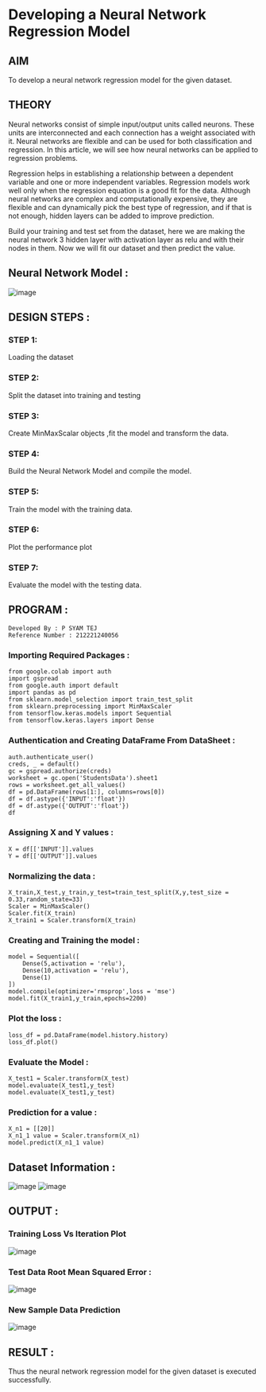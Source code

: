 # Developing a Neural Network Regression Model

## AIM

To develop a neural network regression model for the given dataset.

## THEORY

Neural networks consist of simple input/output units called neurons. These units are interconnected and each connection has a weight associated with it. Neural networks are flexible and can be used for both classification and regression. In this article, we will see how neural networks can be applied to regression problems.

Regression helps in establishing a relationship between a dependent variable and one or more independent variables. Regression models work well only when the regression equation is a good fit for the data. Although neural networks are complex and computationally expensive, they are flexible and can dynamically pick the best type of regression, and if that is not enough, hidden layers can be added to improve prediction.

Build your training and test set from the dataset, here we are making the neural network 3 hidden layer with activation layer as relu and with their nodes in them. Now we will fit our dataset and then predict the value.


## Neural Network Model :

![image](https://github.com/vishnudorigundla/basic-nn-model/assets/94175324/a5f22604-ace9-4883-8cb2-2f31e459325f)

## DESIGN STEPS :

### STEP 1: 
Loading the dataset

### STEP 2:
Split the dataset into training and testing

### STEP 3:
Create MinMaxScalar objects ,fit the model and transform the data.

### STEP 4:
Build the Neural Network Model and compile the model.

### STEP 5:
Train the model with the training data.

### STEP 6:
Plot the performance plot

### STEP 7:
Evaluate the model with the testing data.

## PROGRAM :
```
Developed By : P SYAM TEJ
Reference Number : 212221240056
```
### Importing Required Packages :
```
from google.colab import auth
import gspread
from google.auth import default
import pandas as pd
from sklearn.model_selection import train_test_split
from sklearn.preprocessing import MinMaxScaler
from tensorflow.keras.models import Sequential
from tensorflow.keras.layers import Dense
```
### Authentication and Creating DataFrame From DataSheet :
```
auth.authenticate_user()
creds, _ = default()
gc = gspread.authorize(creds)
worksheet = gc.open('StudentsData').sheet1
rows = worksheet.get_all_values()
df = pd.DataFrame(rows[1:], columns=rows[0])
df = df.astype({'INPUT':'float'})
df = df.astype({'OUTPUT':'float'})
df
```
### Assigning X and Y values :
```
X = df[['INPUT']].values
Y = df[['OUTPUT']].values
```
### Normalizing the data :
```
X_train,X_test,y_train,y_test=train_test_split(X,y,test_size = 0.33,random_state=33)
Scaler = MinMaxScaler()
Scaler.fit(X_train)
X_train1 = Scaler.transform(X_train)
```
### Creating and Training the model :
```
model = Sequential([
    Dense(5,activation = 'relu'),
    Dense(10,activation = 'relu'),
    Dense(1)
])
model.compile(optimizer='rmsprop',loss = 'mse')
model.fit(X_train1,y_train,epochs=2200)
```
### Plot the loss :
```
loss_df = pd.DataFrame(model.history.history)
loss_df.plot()
```
### Evaluate the Model :
```
X_test1 = Scaler.transform(X_test)
model.evaluate(X_test1,y_test)
model.evaluate(X_test1,y_test)
```
### Prediction for a value :
```
X_n1 = [[20]]
X_n1_1 value = Scaler.transform(X_n1)
model.predict(X_n1_1 value)
```


## Dataset Information :

![image](https://github.com/vishnudorigundla/basic-nn-model/assets/94175324/95480c13-bcb3-45bf-a130-418ad71cae82)
![image](https://github.com/vishnudorigundla/basic-nn-model/assets/94175324/35eb7809-26fe-4107-a111-f61c7cbf66c0)


## OUTPUT :

### Training Loss Vs Iteration Plot

![image](https://github.com/vishnudorigundla/basic-nn-model/assets/94175324/a4e61011-0392-4865-bf8f-1aa8baf93cc6)


### Test Data Root Mean Squared Error :
![image](https://github.com/vishnudorigundla/basic-nn-model/assets/94175324/91940c5d-f88f-4e97-ac3f-2f993fd3c3b0)


### New Sample Data Prediction

![image](https://github.com/vishnudorigundla/basic-nn-model/assets/94175324/7927fc6a-0ed5-451d-a210-09112af6795f)


## RESULT :
Thus the neural network regression model for the given dataset is executed successfully.
